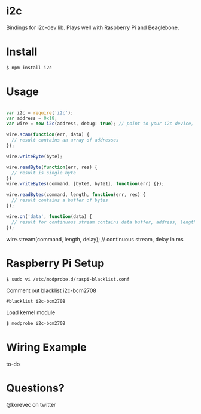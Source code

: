 # i2c

Bindings for i2c-dev lib. Plays well with Raspberry Pi and Beaglebone.

# Install

````bash
$ npm install i2c
````

# Usage

```javascript

var i2c = require('i2c');
var address = 0x18;
var wire = new i2c(address, debug: true); // point to your i2c device, debug provides REPL interface

wire.scan(function(err, data) {
  // result contains an array of addresses
});

wire.writeByte(byte);

wire.readByte(function(err, res) {
  // result is single byte
})
wire.writeBytes(command, [byte0, byte1], function(err) {});

wire.readBytes(command, length, function(err, res) {
  // result contains a buffer of bytes
});

wire.on('data', function(data) {
  // result for continuous stream contains data buffer, address, length, timestamp
});
````
wire.stream(command, length, delay); // continuous stream, delay in ms



# Raspberry Pi Setup

````bash
$ sudo vi /etc/modprobe.d/raspi-blacklist.conf
````

Comment out blacklist i2c-bcm2708

````
#blacklist i2c-bcm2708
````

Load kernel module

````bash
$ modprobe i2c-bcm2708
````

# Wiring Example

to-do

# Questions?

@korevec on twitter
